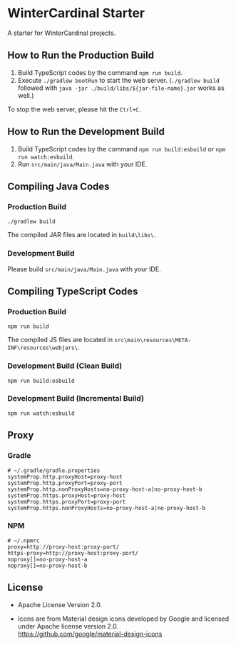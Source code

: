 # WinterCardinal Starter

A starter for WinterCardinal projects.

## How to Run the Production Build

1. Build TypeScript codes by the command `npm run build`.
2. Execute `./gradlew bootRun` to start the web server.
(`./gradlew build` followed with `java -jar ./build/libs/${jar-file-name}.jar` works as well.)

To stop the web server, please hit the `Ctrl+C`.

## How to Run the Development Build

1. Build TypeScript codes by the command `npm run build:esbuild` or `npm run watch:esbuild`.
2. Run `src/main/java/Main.java` with your IDE.

## Compiling Java Codes

### Production Build

```
./gradlew build
```

The compiled JAR files are located in `build\libs\`.

### Development Build

Please build `src/main/java/Main.java` with your IDE.

## Compiling TypeScript Codes

### Production Build

```
npm run build
```

The compiled JS files are located in `src\main\resources\META-INF\resources\webjars\`.

### Development Build (Clean Build)

```
npm run build:esbuild
```

### Development Build (Incremental Build)

```
npm run watch:esbuild
```

## Proxy

### Gradle

```
# ~/.gradle/gradle.properties
systemProp.http.proxyHost=proxy-host
systemProp.http.proxyPort=proxy-port
systemProp.http.nonProxyHosts=no-proxy-host-a|no-proxy-host-b
systemProp.https.proxyHost=proxy-host
systemProp.https.proxyPort=proxy-port
systemProp.https.nonProxyHosts=no-proxy-host-a|no-proxy-host-b
```

### NPM

```
# ~/.npmrc
proxy=http://proxy-host:proxy-port/
https-proxy=http://proxy-host:proxy-port/
noproxy[]=no-proxy-host-a
noproxy[]=no-proxy-host-b
```

## License

* Apache License Version 2.0.

* Icons are from Material design icons developed by Google and licensed under Apache license version 2.0.\
https://github.com/google/material-design-icons

